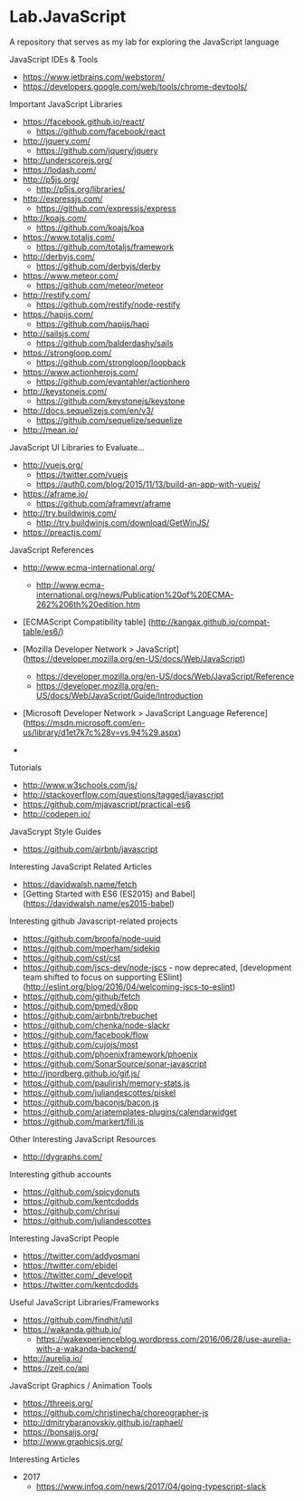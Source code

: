# Lab.JavaScript
A repository that serves as my lab for exploring the JavaScript language


JavaScript IDEs & Tools
* https://www.jetbrains.com/webstorm/
* https://developers.google.com/web/tools/chrome-devtools/

Important JavaScript Libraries
* https://facebook.github.io/react/
	* https://github.com/facebook/react
* http://jquery.com/
	* https://github.com/jquery/jquery
* http://underscorejs.org/
* https://lodash.com/
* http://p5js.org/
	* http://p5js.org/libraries/
* http://expressjs.com/
  * https://github.com/expressjs/express
* http://koajs.com/
  * https://github.com/koajs/koa
* https://www.totaljs.com/
  * https://github.com/totaljs/framework
* http://derbyjs.com/
  * https://github.com/derbyjs/derby
* https://www.meteor.com/
  * https://github.com/meteor/meteor
* http://restify.com/
  * https://github.com/restify/node-restify
* https://hapijs.com/
  * https://github.com/hapijs/hapi
* http://sailsjs.com/
  * https://github.com/balderdashy/sails
* https://strongloop.com/
  * https://github.com/strongloop/loopback
* https://www.actionherojs.com/
  * https://github.com/evantahler/actionhero
* http://keystonejs.com/
  * https://github.com/keystonejs/keystone
* http://docs.sequelizejs.com/en/v3/
  * https://github.com/sequelize/sequelize
* http://mean.io/
  

JavaScript UI Libraries to Evaluate...
* http://vuejs.org/
  * https://twitter.com/vuejs
  * https://auth0.com/blog/2015/11/13/build-an-app-with-vuejs/
* https://aframe.io/
  * https://github.com/aframevr/aframe 
* http://try.buildwinjs.com/
  * http://try.buildwinjs.com/download/GetWinJS/
* https://preactjs.com/ 



JavaScript References
* http://www.ecma-international.org/
	* http://www.ecma-international.org/news/Publication%20of%20ECMA-262%206th%20edition.htm

* [ECMAScript Compatibility table] (http://kangax.github.io/compat-table/es6/)

* [Mozilla Developer Network > JavaScript] (https://developer.mozilla.org/en-US/docs/Web/JavaScript)
	* https://developer.mozilla.org/en-US/docs/Web/JavaScript/Reference
	* https://developer.mozilla.org/en-US/docs/Web/JavaScript/Guide/Introduction
* [Microsoft Developer Network > JavaScript Language Reference] (https://msdn.microsoft.com/en-us/library/d1et7k7c%28v=vs.94%29.aspx)
* 

Tutorials
* http://www.w3schools.com/js/
* http://stackoverflow.com/questions/tagged/javascript
* https://github.com/mjavascript/practical-es6
* http://codepen.io/

JavaScrypt Style Guides
* https://github.com/airbnb/javascript


Interesting JavaScript Related Articles
* https://davidwalsh.name/fetch
* [Getting Started with ES6 (ES2015) and Babel] (https://davidwalsh.name/es2015-babel)


Interesting github Javascript-related projects
* https://github.com/broofa/node-uuid
* https://github.com/mperham/sidekiq
* https://github.com/cst/cst
* https://github.com/jscs-dev/node-jscs  - now deprecated, [development team shifted to focus on supporting ESlint] (http://eslint.org/blog/2016/04/welcoming-jscs-to-eslint) 
* https://github.com/github/fetch
* https://github.com/pmed/v8pp
* https://github.com/airbnb/trebuchet
* https://github.com/chenka/node-slackr
* https://github.com/facebook/flow
* https://github.com/cujojs/most
* https://github.com/phoenixframework/phoenix
* https://github.com/SonarSource/sonar-javascript 
* http://jnordberg.github.io/gif.js/
* https://github.com/paulirish/memory-stats.js
* https://github.com/juliandescottes/piskel
* https://github.com/baconjs/bacon.js
* https://github.com/ariatemplates-plugins/calendarwidget
* https://github.com/markert/fili.js



Other Interesting JavaScript Resources
* http://dygraphs.com/


Interesting github accounts
* https://github.com/spicydonuts
* https://github.com/kentcdodds
* https://github.com/chrisui
* https://github.com/juliandescottes


Interesting JavaScript People
* https://twitter.com/addyosmani
* https://twitter.com/ebidel
* https://twitter.com/_developit
* https://twitter.com/kentcdodds




Useful JavaScript Libraries/Frameworks
* https://github.com/findhit/util
* https://wakanda.github.io/
  * https://wakexperienceblog.wordpress.com/2016/06/28/use-aurelia-with-a-wakanda-backend/
* http://aurelia.io/
* https://zeit.co/api



JavaScript Graphics / Animation Tools
* https://threejs.org/
* https://github.com/christinecha/choreographer-js
* http://dmitrybaranovskiy.github.io/raphael/
* https://bonsaijs.org/
* http://www.graphicsjs.org/



Interesting Articles
* 2017
  * https://www.infoq.com/news/2017/04/going-typescript-slack
